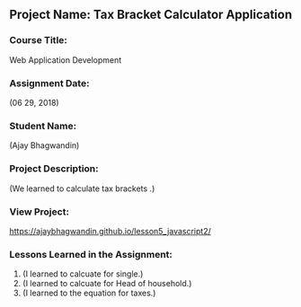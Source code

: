 ## Project Name:  Tax Bracket Calculator Application

### Course Title:
Web Application Development

### Assignment Date:  
(06 29, 2018)

### Student Name:  
(Ajay Bhagwandin)

### Project Description:
(We learned to calculate tax brackets .)

### View Project:
https://ajaybhagwandin.github.io/lesson5_javascript2/

### Lessons Learned in the Assignment:
1. (I learned to calcuate for single.)
2. (I learned to calcuate for Head of household.)
3. (I learned to the equation for taxes.)


